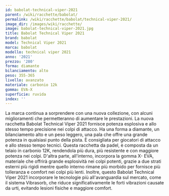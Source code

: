 ```yaml
---
id: babolat-technical-viper-2021
parent: /wiki/racchette/babolat/
permalink: /wiki/racchette/babolat/technical-viper-2021/
image_dir: /images/wiki/racchette/
image: babolat-technical-viper-2021.jpg
title: Babolat Technical Viper 2021
brand: babolat
model: Technical Viper 2021
marca: babolat
modello: technical viper 2021
anno: '2021'
prezzo: '280'
forma: diamante
bilanciamento: alto
peso: 355-365
livello: avanzato
materiale: carbonio 12k
gomma: EVA-X
superficie: ruvida
index: ''
---
```

La marca continua a sorprendere con una nuova collezione, con alcuni miglioramenti che permetteranno di aumentare le prestazioni. La nuova racchetta Babolat Technical Viper 2021 fornisce potenza esplosiva e allo stesso tempo precisione nei colpi di attacco. Ha una forma a diamante, un bilanciamento alto e un peso leggero, una pala che offre una grande potenza in qualsiasi punto della pista. È consigliata per giocatori di attacco e allo stesso tempo tecnici. Questa racchetta da padel, è composta da un telaio in carbonio 12K, rendendola più dura, più resistente e con maggiore potenza nei colpi. D'altra parte, all'interno, incorpora la gomma X- EVA, materiale che offrirà grande esplosività nei colpi potenti, grazie a due strati esterni più rigidi mentre quello interno rimane più morbido per fornisce più tolleranza e comfort nei colpi più lenti. Inoltre, questo Babolat Technical Viper 2021 incorporare le tecnologie più all'avanguardia sul mercato, come il sistema Vibrasorb, che riduce significativamente le forti vibrazioni causate da urti, evitando lesioni fisiche e maggiore comfort.